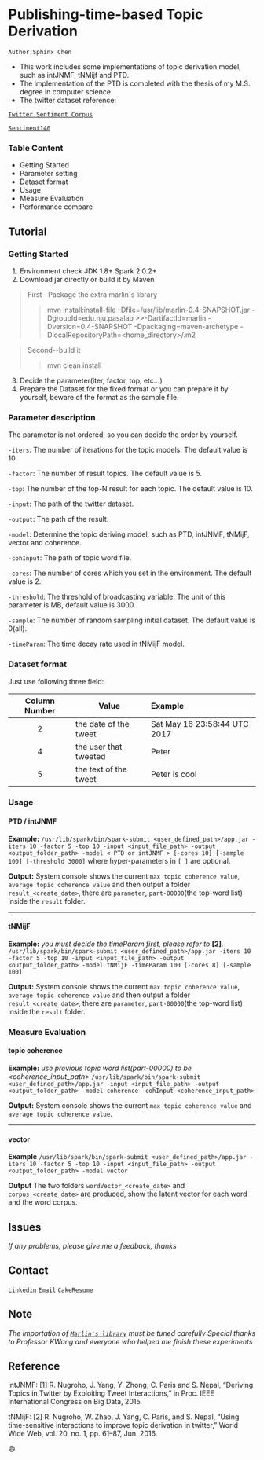 # Publishing-time-based Topic Derivation

`Author:Sphinx Chen`
* This work includes some implementations of topic derivation model, such as intJNMF, tNMijf and PTD.
* The implementation of the PTD is completed with the thesis of my M.S. degree in computer science.
* The twitter dataset reference: 

[`Twitter Sentiment Corpus`](http://www.sananalytics.com/lab/twitter-sentiment/)

[`Sentiment140`](http://help.sentiment140.com/for-students/)

### Table Content
* Getting Started
* Parameter setting
* Dataset format
* Usage
* Measure Evaluation
* Performance compare

## Tutorial

### Getting Started
1. Environment check
JDK 1.8+
Spark 2.0.2+
2. Download jar directly or build it by Maven
>First--Package the extra marlin`s library
>>mvn install:install-file -Dfile=/usr/lib/marlin-0.4-SNAPSHOT.jar -DgroupId=edu.nju.pasalab >>-DartifactId=marlin -Dversion=0.4-SNAPSHOT -Dpackaging=maven-archetype 
>>-DlocalRepositoryPath=<home_directory>/.m2

>Second--build it
>>mvn clean install 

3. Decide the parameter(iter, factor, top, etc...)
4. Prepare the Dataset for the fixed format or you can prepare it by yourself, beware of the format as the sample file.

### Parameter description
The parameter is not ordered, so you can decide the order by yourself.

`-iters`: The number of iterations for the topic models. The default value is 10.

`-factor`: The number of result topics. The default value is 5.

`-top`: The number of the top-N result for each topic. The default value is 10.

`-input`: The path of the twitter dataset.

`-output`: The path of the result. 

`-model`: Determine the topic deriving model, such as PTD, intJNMF, tNMijF, vector and coherence.

`-cohInput`: The path of topic word file.

`-cores`: The number of cores which you set in the environment. The default value is 2.

`-threshold`: The threshold of broadcasting variable. The unit of this parameter is MB, default value is 3000.

`-sample`: The number of random sampling initial dataset. The default value is 0(all).

`-timeParam`: The time decay rate used in tNMijF model.

### Dataset format
Just use following three field:
 
Column Number|Value|Example
:--:|--|:--
2 | the date of the tweet |Sat May 16 23:58:44 UTC 2017
4 | the user that tweeted |Peter
5 | the text of the tweet |Peter is cool

### Usage

#### PTD / intJNMF
**Example:**
`/usr/lib/spark/bin/spark-submit <user_defined_path>/app.jar -iters 10 -factor 5 -top 10 -input <input_file_path> -output <output_folder_path> -model < PTD or intJNMF > [-cores 10] [-sample 100] [-threshold 3000]`
where hyper-parameters in `[ ]` are optional.

**Output:**
System console shows the current `max topic coherence value`, `average topic coherence value` and then output a folder `result_<create_date>`, there are `parameter`, `part-00000`(the top-word list) inside the `result` folder.

---
#### tNMijF
**Example:**
*you must decide the timeParam first, please refer to* **[2]**.
`/usr/lib/spark/bin/spark-submit <user_defined_path>/app.jar -iters 10 -factor 5 -top 10 -input <input_file_path> -output <output_folder_path> -model tNMijF -timeParam 100 [-cores 8] [-sample 100]`

**Output:**
System console shows the current `max topic coherence value`, `average topic coherence value` and then output a folder `result_<create_date>`, there are `parameter`, `part-00000`(the top-word list) inside the `result` folder.

### Measure Evaluation

#### topic coherence
**Example:**
*use previous topic word list(part-00000) to be <coherence_input_path>*
`/usr/lib/spark/bin/spark-submit <user_defined_path>/app.jar -input <input_file_path> -output <output_folder_path> -model coherence -cohInput <coherence_input_path>`

**Output:**
System console shows the current `max topic coherence value` and `average topic coherence value`.

---

#### vector 
**Example**
`/usr/lib/spark/bin/spark-submit <user_defined_path>/app.jar -iters 10 -factor 5 -top 10 -input <input_file_path> -output <output_folder_path> -model vector`

**Output**
The two folders `wordVector_<create_date>` and `corpus_<create_date>` are produced, show the latent vector for each word and the word corpus.


## Issues

*If any problems, please give me a feedback, thanks*
## Contact

[`Linkedin`](http://www.linkedin.com/in/sphinx-chen)
[`Email`](mailto:hot.jun@msa.hinet.net)
[`CakeResume`](https://goo.gl/Pa9469)
## Note

*The importation of [`Marlin's library`](https://goo.gl/VfWG5y) must be tuned carefully*
*Special thanks to Professor KWang and everyone who helped me finish these experiments*
## Reference

intJNMF:
[1]	R. Nugroho, J. Yang, Y. Zhong, C. Paris and S. Nepal, “Deriving Topics in Twitter by Exploiting Tweet Interactions,” in Proc. IEEE International Congress on Big Data, 2015.

tNMijF:
[2]	R. Nugroho, W. Zhao, J. Yang, C. Paris, and S. Nepal, “Using time-sensitive interactions to improve topic derivation in twitter,” World Wide Web, vol. 20, no. 1, pp. 61–87, Jun. 2016.

:smile: